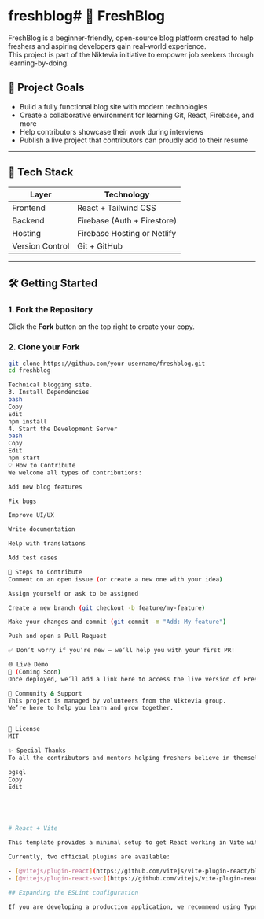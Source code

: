 
# freshblog# 📝 FreshBlog

FreshBlog is a beginner-friendly, open-source blog platform created to help freshers and aspiring developers gain real-world experience.  
This project is part of the Niktevia initiative to empower job seekers through learning-by-doing.

## 🌟 Project Goals

- Build a fully functional blog site with modern technologies
- Create a collaborative environment for learning Git, React, Firebase, and more
- Help contributors showcase their work during interviews
- Publish a live project that contributors can proudly add to their resume

---

## 🚀 Tech Stack

| Layer     | Technology          |
|-----------|---------------------|
| Frontend  | React + Tailwind CSS|
| Backend   | Firebase (Auth + Firestore) |
| Hosting   | Firebase Hosting or Netlify |
| Version Control | Git + GitHub |

---

## 🛠️ Getting Started

### 1. Fork the Repository

Click the **Fork** button on the top right to create your copy.

### 2. Clone your Fork

```bash
git clone https://github.com/your-username/freshblog.git
cd freshblog

Technical blogging site.
3. Install Dependencies
bash
Copy
Edit
npm install
4. Start the Development Server
bash
Copy
Edit
npm start
💡 How to Contribute
We welcome all types of contributions:

Add new blog features

Fix bugs

Improve UI/UX

Write documentation

Help with translations

Add test cases

🔖 Steps to Contribute
Comment on an open issue (or create a new one with your idea)

Assign yourself or ask to be assigned

Create a new branch (git checkout -b feature/my-feature)

Make your changes and commit (git commit -m "Add: My feature")

Push and open a Pull Request

✅ Don’t worry if you’re new — we’ll help you with your first PR!

🌐 Live Demo
🔗 (Coming Soon)
Once deployed, we’ll add a link here to access the live version of FreshBlog.

🙌 Community & Support
This project is managed by volunteers from the Niktevia group.
We’re here to help you learn and grow together.


📝 License
MIT

✨ Special Thanks
To all the contributors and mentors helping freshers believe in themselves again. ❤️

pgsql
Copy
Edit





# React + Vite

This template provides a minimal setup to get React working in Vite with HMR and some ESLint rules.

Currently, two official plugins are available:

- [@vitejs/plugin-react](https://github.com/vitejs/vite-plugin-react/blob/main/packages/plugin-react) uses [Babel](https://babeljs.io/) for Fast Refresh
- [@vitejs/plugin-react-swc](https://github.com/vitejs/vite-plugin-react/blob/main/packages/plugin-react-swc) uses [SWC](https://swc.rs/) for Fast Refresh

## Expanding the ESLint configuration

If you are developing a production application, we recommend using TypeScript with type-aware lint rules enabled. Check out the [TS template](https://github.com/vitejs/vite/tree/main/packages/create-vite/template-react-ts) for information on how to integrate TypeScript and [`typescript-eslint`](https://typescript-eslint.io) in your project.
